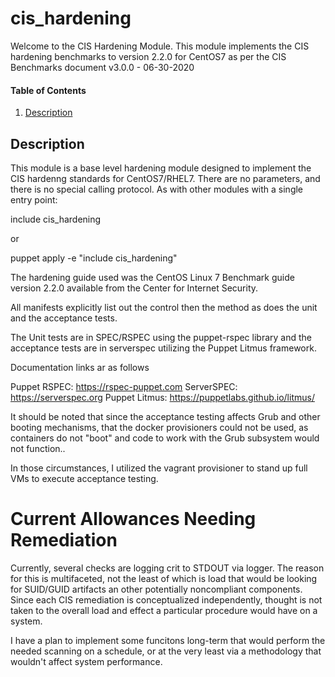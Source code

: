 # cis_hardening

Welcome to the CIS Hardening Module.
This module implements the CIS hardening benchmarks to version 2.2.0 for CentOS7
as per the CIS Benchmarks document v3.0.0 - 06-30-2020

#### Table of Contents

1. [Description](#description)

## Description

This module is a base level hardening module designed to implement the CIS hardenng
standards for CentOS7/RHEL7. There are no parameters, and there is no special calling
protocol.  As with other modules with a single entry point:

include cis_hardening

or

puppet apply -e "include cis_hardening"

The hardening guide used was the CentOS Linux 7 Benchmark guide version 2.2.0
available from the Center for Internet Security.

All manifests explicitly list out the control then the method as does the unit and
the acceptance tests.

The Unit tests are in SPEC/RSPEC using the puppet-rspec library and the acceptance
tests are in serverspec utilizing the Puppet Litmus framework.

Documentation links ar as follows

Puppet RSPEC:  https://rspec-puppet.com
ServerSPEC:    https://serverspec.org
Puppet Litmus: https://puppetlabs.github.io/litmus/

It should be noted that since the acceptance testing affects Grub and other booting
mechanisms, that the docker provisioners could not be used, as containers do not "boot"
and code to work with the Grub subsystem would not function..

In those circumstances, I utilized the vagrant provisioner to stand up full VMs to
execute acceptance testing.

# Current Allowances Needing Remediation
Currently, several checks are logging crit to STDOUT via logger.
The reason for this is multifaceted, not the least of which is load that would be
looking for SUID/GUID artifacts an other potentially noncompliant components. Since
each CIS remediation is conceptualized independently, thought is not taken to the
overall load and effect a particular procedure would have on a system.

I have a plan to implement some funcitons long-term that would perform the needed
scanning on a schedule, or at the very least via a methodology that wouldn't affect
system performance.
